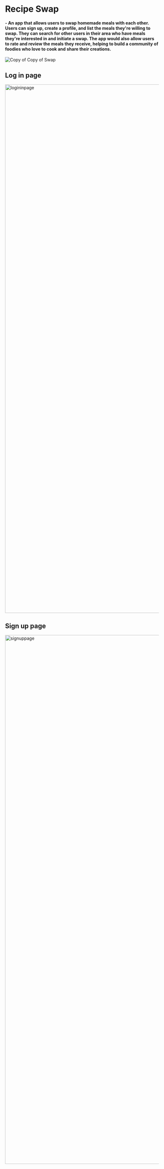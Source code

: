 # Recipe Swap
#### - An app that allows users to swap homemade meals with each other. Users can sign up, create a profile, and list the meals they're willing to swap. They can search for other users in their area who have meals they're interested in and initiate a swap. The app would also allow users to rate and review the meals they receive, helping to build a community of foodies who love to cook and share their creations.

![Copy of Copy of Swap](https://user-images.githubusercontent.com/117698398/235859107-a18f7583-9653-4f88-847f-f16d171165f6.png)


## Log in page
<img width="1724" alt="logininpage" src="https://user-images.githubusercontent.com/117698398/235858879-c3a02c6e-42d3-487f-9df8-dc2a966d8414.png">


## Sign up page
<img width="1725" alt="signuppage" src="https://user-images.githubusercontent.com/117698398/235858913-2043ea1f-c938-42f5-94c9-d61d26d85b24.png">
